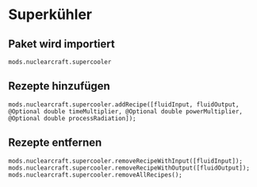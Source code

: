 # Superkühler

## Paket wird importiert
`mods.nuclearcraft.supercooler`

## Rezepte hinzufügen
```zenscript
mods.nuclearcraft.supercooler.addRecipe([fluidInput, fluidOutput, @Optional double timeMultiplier, @Optional double powerMultiplier, @Optional double processRadiation]);
```

## Rezepte entfernen
```zenscript
mods.nuclearcraft.supercooler.removeRecipeWithInput([fluidInput]);
mods.nuclearcraft.supercooler.removeRecipeWithOutput([fluidOutput]);
mods.nuclearcraft.supercooler.removeAllRecipes();
```
